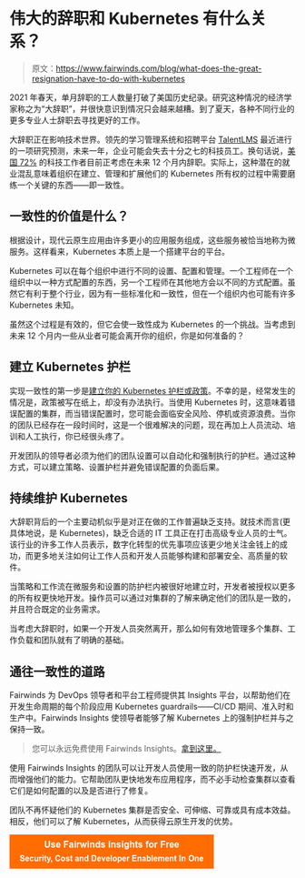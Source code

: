 # 伟大的辞职和 Kubernetes 有什么关系？

> 原文：<https://www.fairwinds.com/blog/what-does-the-great-resignation-have-to-do-with-kubernetes>

 2021 年春天，单月辞职的工人数量打破了美国历史纪录。研究这种情况的经济学家称之为“大辞职”，并很快意识到情况只会越来越糟。到了夏天，各种不同行业的更多专业人士辞职去寻找更好的工作。

大辞职正在影响技术世界。领先的学习管理系统和招聘平台 [TalentLMS](https://www.talentlms.com/tech-employees-great-resignation-statistics) 最近进行的一项研究预测，未来一年，企业可能会失去十分之七的科技员工。换句话说，[美国 72%](https://www.talentlms.com/tech-employees-great-resignation-statistics) 的科技工作者目前正考虑在未来 12 个月内辞职。实际上，这种潜在的就业混乱意味着组织在建立、管理和扩展他们的 Kubernetes 所有权的过程中需要磨练一个关键的东西——即一致性。

## 一致性的价值是什么？

根据设计，现代云原生应用由许多更小的应用服务组成，这些服务被恰当地称为微服务。这样看来，Kubernetes 本质上是一个搭建平台的平台。

Kubernetes 可以在每个组织中进行不同的设置、配置和管理。一个工程师在一个组织中以一种方式配置的东西，另一个工程师在其他地方会以不同的方式配置。虽然它有利于整个行业，因为有一些标准化和一致性，但在一个组织内也可能有许多 Kubernetes 未知。

虽然这个过程是有效的，但它会使一致性成为 Kubernetes 的一个挑战。当考虑到未来 12 个月内一些从业者可能会离开你的组织，你是如何准备的？

## 建立 Kubernetes 护栏

实现一致性的第一步是[建立你的 Kubernetes 护栏或政策](/kubernetes-compliance)。不幸的是，经常发生的情况是，政策被写在纸上，却没有办法执行。当使用 Kubernetes 时，这意味着错误配置的集群，而当错误配置时，您可能会面临安全风险、停机或资源浪费。当你的团队已经存在一段时间时，这是一个很难解决的问题，现在再加上人员流动、培训和人工执行，你已经很头疼了。

开发团队的领导者必须为他们的团队设置可以自动化和强制执行的护栏。通过这种方式，可以建立策略、设置护栏并避免错误配置的负面后果。

## 持续维护 Kubernetes

大辞职背后的一个主要动机似乎是对正在做的工作普遍缺乏支持。就技术而言(更具体地说，是 Kubernetes)，缺乏合适的 IT 工具正在打击高级专业人员的士气。该行业的许多工作人员表示，数字化转型的优先事项应该更少地关注金钱上的成功，而更多地关注如何让工作人员和开发人员能够构建和部署安全、高质量的软件。

当策略和工作流在微服务和设置的防护栏内被很好地建立时，开发者被授权以更多的所有权更快地开发。操作员可以通过对集群的了解来确定他们的团队是一致的，并且符合既定的业务需求。

当考虑大辞职时，如果一个开发人员突然离开，那么如何有效地管理多个集群、工作负载和团队就有了明确的基础。

## 通往一致性的道路

Fairwinds 为 DevOps 领导者和平台工程师提供其 Insights 平台，以帮助他们在开发生命周期的每个阶段应用 Kubernetes guardrails——CI/CD 期间、准入时和生产中。Fairwinds Insights 使领导者能够了解 Kubernetes 上的强制护栏并与之保持一致。

> 您可以永远免费使用 Fairwinds Insights。[拿到这里。](/coming-soon)

使用 Fairwinds Insights 的团队可以让开发人员使用一致的防护栏快速开发，从而增强他们的能力。它帮助团队更快地发布应用程序，而不必手动检查集群以查看它们是如何配置的以及是否进行了修复。

团队不再怀疑他们的 Kubernetes 集群是否安全、可伸缩、可靠或具有成本效益。相反，他们可以了解 Kubernetes，从而获得云原生开发的优势。

[![Use Fairwinds Insights for Free Security, Cost and Developer Enablement In One](img/7c86296320eb01b215d8e2755e9c5b9d.png)](https://cta-redirect.hubspot.com/cta/redirect/2184645/34aa4987-a1f9-438a-a145-d7d82d5c479a)